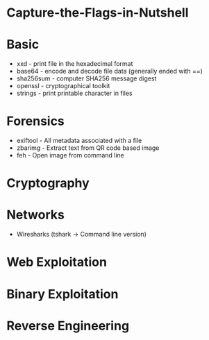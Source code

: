 # Capture-the-Flags-in-Nutshell

# Basic

* xxd - print file in the hexadecimal format
* base64 - encode and decode file data (generally ended with ==)
* sha256sum - computer SHA256 message digest
* openssl - cryptographical toolkit 
* strings - print printable character in files

# Forensics

* exiftool - All metadata associated with a file
* zbarimg - Extract text from QR code based image
* feh - Open image from command line

# Cryptography

# Networks

* Wiresharks (tshark -> Command line version)


# Web Exploitation

# Binary Exploitation

# Reverse Engineering
